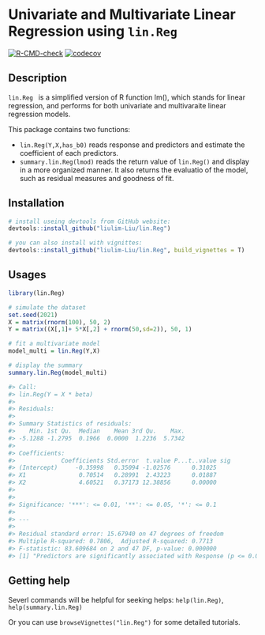 # Univariate and Multivariate Linear Regression using `lin.Reg`
  <!-- badges: start -->
  [![R-CMD-check](https://github.com/liulim-Liu/lin.Reg/workflows/R-CMD-check/badge.svg)](https://github.com/liulim-Liu/lin.Reg/actions)
  [![codecov](https://codecov.io/gh/liulim-Liu/lin.Reg/branch/main/graph/badge.svg)](https://codecov.io/gh/liulim-Liu/lin.Reg)
  <!-- badges: end -->
  
  
## Description

`lin.Reg ` is a simplified version of R function lm(), which stands for linear regression, and performs for both univariate and multivaraite linear regression models.

This package contains two functions:
- `lin.Reg(Y,X,has_b0)` reads response and predictors and estimate the coefficient of each predictors.
- `summary.lin.Reg(lmod)` reads the return value of `lin.Reg()` and display in a more organized manner. It also returns the evaluatio of the model, such as residual measures and goodness of fit.

## Installation
```r
# install useing devtools from GitHub website:
devtools::install_github("liulim-Liu/lin.Reg")

# you can also install with vignittes:
devtools::install_github("liulim-Liu/lin.Reg", build_vignettes = T)
```

## Usages
```r
library(lin.Reg)

# simulate the dataset
set.seed(2021)
X = matrix(rnorm(100), 50, 2)
Y = matrix((X[,1]+ 5*X[,2] + rnorm(50,sd=2)), 50, 1)

# fit a multivariate model
model_multi = lin.Reg(Y,X)

# display the summary
summary.lin.Reg(model_multi)

#> Call:
#> lin.Reg(Y = X * beta)
#> 
#> Residuals:
#> 
#> Summary Statistics of residuals:
#>    Min. 1st Qu.  Median    Mean 3rd Qu.    Max. 
#> -5.1288 -1.2795  0.1966  0.0000  1.2236  5.7342 
#> 
#> Coefficients:
#>             Coefficients Std.error  t.value P...t..value sig
#> (Intercept)     -0.35998   0.35094 -1.02576      0.31025    
#> X1               0.70514   0.28991  2.43223      0.01887    
#> X2               4.60521   0.37173 12.38856      0.00000    
#> 
#> 
#> Significance: '***': <= 0.01, '**': <= 0.05, '*': <= 0.1
#> 
#> ---
#> 
#> Residual standard error: 15.67940 on 47 degrees of freedom
#> Multiple R-squared: 0.7806,  Adjusted R-squared: 0.7713
#> F-statistic: 83.609684 on 2 and 47 DF, p-value: 0.000000
#> [1] "Predictors are significantly associated with Response (p <= 0.05)"
```

## Getting help
Severl commands will be helpful for seeking helps: `help(lin.Reg)`, `help(summary.lin.Reg)`

Or you can use `browseVignettes("lin.Reg")` for some detailed tutorials.


